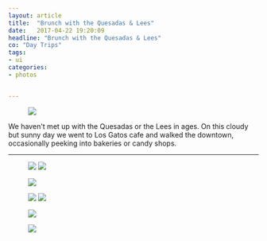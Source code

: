 ```yaml
---
layout: article
title:  "Brunch with the Quesadas & Lees"
date:   2017-04-22 19:20:09
headline: "Brunch with the Quesadas & Lees"
co: "Day Trips"
tags:
- ui
categories:
- photos


---
```


<figure class="figure_photo">
<img src="https://s3.amazonaws.com/thatedchao-cdn/photos/DSC00716.jpg" />
</figure>

<!--more-->

We haven't met up with the Quesadas or the Lees in ages. On this cloudy but sunny day we went to Los Gatos cafe and walked the downtown, occasionally peeking into bakeries or candy shops.

<hr>


<figure class="figure_photo_half">
<img src="https://s3.amazonaws.com/thatedchao-cdn/photos/DSC00705.jpg" />
<img src="https://s3.amazonaws.com/thatedchao-cdn/photos/DSC00713.jpg" />
</figure>



<figure class="figure_photo">
<img src="https://s3.amazonaws.com/thatedchao-cdn/photos/DSC00731.jpg" />
</figure>



<figure class="figure_photo_half">
<img src="https://s3.amazonaws.com/thatedchao-cdn/photos/DSC00738.jpg" />
<img src="https://s3.amazonaws.com/thatedchao-cdn/photos/DSC00741.jpg" />
</figure>

<figure class="figure_photo">
<img src="https://s3.amazonaws.com/thatedchao-cdn/photos/DSC00760.jpg" />
</figure>


<figure class="figure_photo">
<img src="https://s3.amazonaws.com/thatedchao-cdn/photos/DSC00763.jpg" />
</figure>
